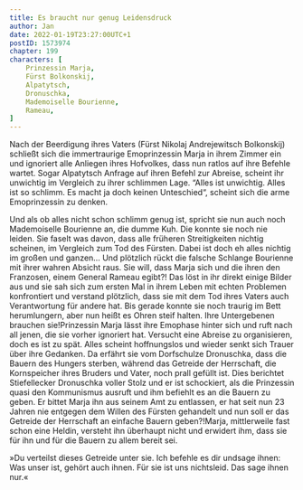```yaml
---
title: Es braucht nur genug Leidensdruck
author: Jan
date: 2022-01-19T23:27:00UTC+1
postID: 1573974
chapter: 199
characters: [ 
    Prinzessin Marja,
    Fürst Bolkonskij,
    Alpatytsch,
    Dronuschka,
    Mademoiselle Bourienne,
    Rameau,
]
---
```

Nach der Beerdigung ihres Vaters (Fürst Nikolaj Andrejewitsch Bolkonskij) schließt sich die immertraurige Emoprinzessin Marja in ihrem Zimmer ein und ignoriert alle Anliegen ihres Hofvolkes, dass nun ratlos auf ihre Befehle wartet. Sogar Alpatytsch Anfrage auf ihren Befehl zur Abreise, scheint ihr unwichtig im Vergleich zu ihrer schlimmen Lage.
“Alles ist unwichtig. Alles ist so schlimm. Es macht ja doch keinen Unteschied“, scheint sich die arme Emoprinzessin zu denken.

Und als ob alles nicht schon schlimm genug ist, spricht sie nun auch noch Mademoiselle Bourienne an, die dumme Kuh. Die konnte sie noch nie leiden. Sie faselt was davon, dass alle früheren Streitigkeiten nichtig scheinen, im Vergleich zum Tod des Fürsten. Dabei ist doch eh alles nichtig im großen und ganzen…
Und plötzlich rückt die falsche Schlange Bourienne mit ihrer wahren Absicht raus. Sie will, dass Marja sich und die ihren den Franzosen, einem General Rameau egibt?!
Das löst in ihr direkt einige Bilder aus und sie sah sich zum ersten Mal in ihrem Leben mit echten Problemen konfrontiert und verstand plötzlich, dass sie mit dem Tod ihres Vaters auch Verantwortung für andere hat.
Bis gerade konnte sie noch traurig im Bett herumlungern, aber nun heißt es Ohren steif halten. Ihre Untergebenen brauchen sie!Prinzessin Marja lässt ihre Emophase hinter sich und ruft nach all jenen, die sie vorher ignoriert hat. Versucht eine Abreise zu organisieren, doch es ist zu spät.
Alles scheint hoffnungslos und wieder senkt sich Trauer über ihre Gedanken. Da erfährt sie vom Dorfschulze Dronuschka, dass die Bauern des Hungers sterben, während das Getreide der Herrschaft, die Kornspeicher ihres Bruders und Vater, noch prall gefüllt ist.
Dies berichtet Stiefellecker Dronuschka voller Stolz und er ist schockiert, als die Prinzessin quasi den Kommunismus ausruft und ihm befiehlt es an die Bauern zu geben. Er bittet Marja ihn aus seinem Amt zu entlassen, er hat seit nun 23 Jahren nie entgegen dem Willen des Fürsten gehandelt und nun soll er das Getreide der Herrschaft an einfache Bauern geben?!Marja, mittlerweile fast schon eine Heldin, versteht ihn überhaupt nicht und erwidert ihm, dass sie für ihn und für die Bauern zu allem bereit sei.

»Du verteilst dieses Getreide unter sie. Ich befehle es dir undsage ihnen: Was unser ist, gehört auch ihnen. Für sie ist uns nichtsleid. Das sage ihnen nur.« 